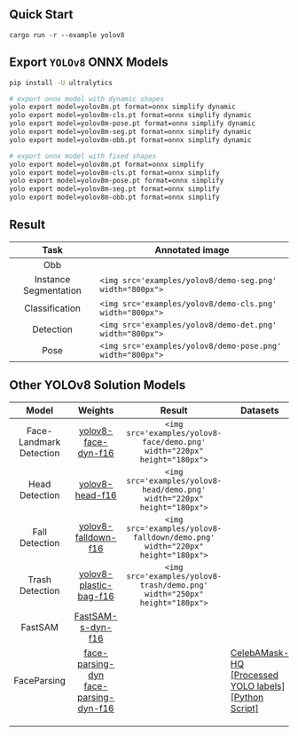 ## Quick Start

```shell
cargo run -r --example yolov8
```

## Export `YOLOv8` ONNX Models

```bash
pip install -U ultralytics

# export onnx model with dynamic shapes
yolo export model=yolov8m.pt format=onnx simplify dynamic
yolo export model=yolov8m-cls.pt format=onnx simplify dynamic
yolo export model=yolov8m-pose.pt format=onnx simplify dynamic
yolo export model=yolov8m-seg.pt format=onnx simplify dynamic
yolo export model=yolov8m-obb.pt format=onnx simplify dynamic

# export onnx model with fixed shapes
yolo export model=yolov8m.pt format=onnx simplify
yolo export model=yolov8m-cls.pt format=onnx simplify
yolo export model=yolov8m-pose.pt format=onnx simplify
yolo export model=yolov8m-seg.pt format=onnx simplify
yolo export model=yolov8m-obb.pt format=onnx simplify
```

## Result

|         Task         | Annotated image                                             |
| :-------------------: | ----------------------------------------------------------- |
|          Obb          |                                                             |
| Instance Segmentation | `<img src='examples/yolov8/demo-seg.png' width="800px">`  |
|    Classification    | `<img src='examples/yolov8/demo-cls.png' width="800px">`  |
|       Detection       | `<img src='examples/yolov8/demo-det.png' width="800px">`  |
|         Pose         | `<img src='examples/yolov8/demo-pose.png' width="800px">` |

## Other YOLOv8 Solution Models

|          Model          |                                                                                                       Weights                                                                                                       |                                     Result                                     | Datasets                                                                                                                                                                                                                                                                                                                  |
| :---------------------: | :------------------------------------------------------------------------------------------------------------------------------------------------------------------------------------------------------------------: | :-----------------------------------------------------------------------------: | ------------------------------------------------------------------------------------------------------------------------------------------------------------------------------------------------------------------------------------------------------------------------------------------------------------------------- |
| Face-Landmark Detection |                                                      [yolov8-face-dyn-f16](https://github.com/jamjamjon/assets/releases/download/v0.0.1/yolov8-face-dyn-f16.onnx)                                                      |   `<img src='examples/yolov8-face/demo.png'  width="220px" height="180px">`   |                                                                                                                                                                                                                                                                                                                           |
|     Head Detection     |                                                          [yolov8-head-f16](https://github.com/jamjamjon/assets/releases/download/v0.0.1/yolov8-head-f16.onnx)                                                          |   `<img src='examples/yolov8-head/demo.png'  width="220px" height="180px">`   |                                                                                                                                                                                                                                                                                                                           |
|     Fall Detection     |                                                      [yolov8-falldown-f16](https://github.com/jamjamjon/assets/releases/download/v0.0.1/yolov8-falldown-f16.onnx)                                                      | `<img src='examples/yolov8-falldown/demo.png'  width="220px" height="180px">` |                                                                                                                                                                                                                                                                                                                           |
|     Trash Detection     |                                                   [yolov8-plastic-bag-f16](https://github.com/jamjamjon/assets/releases/download/v0.0.1/yolov8-plastic-bag-f16.onnx)                                                   |  `<img src='examples/yolov8-trash/demo.png'  width="250px" height="180px">`  |                                                                                                                                                                                                                                                                                                                           |
|         FastSAM         |                                                        [FastSAM-s-dyn-f16](https://github.com/jamjamjon/assets/releases/download/v0.0.1/FastSAM-s-dyn-f16.onnx)                                                        |                                                                                |                                                                                                                                                                                                                                                                                                                           |
|       FaceParsing       | [face-parsing-dyn](https://github.com/jamjamjon/assets/releases/download/v0.0.1/face-parsing-dyn.onnx)<br />[face-parsing-dyn-f16](https://github.com/jamjamjon/assets/releases/download/v0.0.1/face-parsing-dyn-f16.onnx) |                                                                                | [CelebAMask-HQ](https://github.com/switchablenorms/CelebAMask-HQ/tree/master/face_parsing)<br />[[Processed YOLO labels]](https://github.com/jamjamjon/assets/releases/download/v0.0.1/CelebAMask-HQ-YOLO-Labels.zip)[[Python Script]](https://github.com/jamjamjon/assets/releases/download/v0.0.1/CelebAMask-HQ-YOLO-Labels.zip) |
|                        |                                                                                                                                                                                                                      |                                                                                |                                                                                                                                                                                                                                                                                                                           |
|                        |                                                                                                                                                                                                                      |                                                                                |                                                                                                                                                                                                                                                                                                                           |
|                        |                                                                                                                                                                                                                      |                                                                                |                                                                                                                                                                                                                                                                                                                           |
